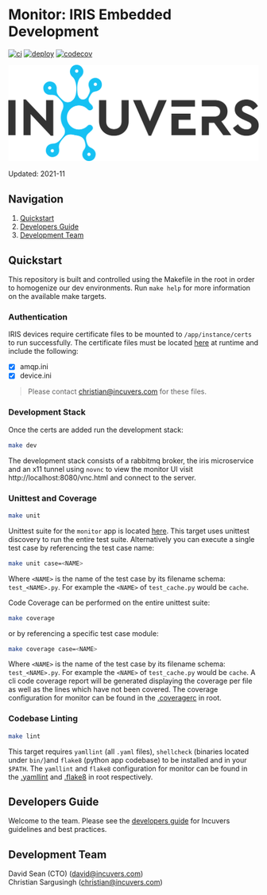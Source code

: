 # Monitor: IRIS Embedded Development
[![ci](https://github.com/Incuvers/iris/actions/workflows/ci.yml/badge.svg)](https://github.com/Incuvers/iris/actions/workflows/ci.yml)
[![deploy](https://github.com/Incuvers/iris/actions/workflows/image.yml/badge.svg)](https://github.com/Incuvers/iris/actions/workflows/image.yml)
[![codecov](https://codecov.io/gh/Incuvers/iris/branch/master/graph/badge.svg?token=NGZYAWDTKC)](https://codecov.io/gh/Incuvers/iris)

![img](/doc/img/Incuvers-black.png)

Updated: 2021-11

## Navigation
1. [Quickstart](#quickstart)
2. [Developers Guide](#developers-guide)
3. [Development Team](#development-team)

## Quickstart
This repository is built and controlled using the Makefile in the root in order to homogenize our dev environments. Run `make help` for more information on the available make targets.

### Authentication
IRIS devices require certificate files to be mounted to `/app/instance/certs` to run successfully. The certificate files must be located [here](instance/certs/README.md) at runtime and include the following:
- [x] amqp.ini
- [x] device.ini

>Please contact <a href="mailto:christian@incuvers.com?">christian@incuvers.com</a> for these files.

### Development Stack
Once the certs are added run the development stack:
```bash
make dev
```

The development stack consists of a rabbitmq broker, the iris microservice and an x11 tunnel using `novnc` to view the monitor UI visit http://localhost:8080/vnc.html and connect to the server.

### Unittest and Coverage
```bash
make unit
```
Unittest suite for the `monitor` app is located [here](/monitor/tests). This target uses unittest discovery to run the entire test suite. Alternatively you can execute a single test case by referencing the test case name:
```bash
make unit case=<NAME>
```
Where `<NAME>` is the name of the test case by its filename schema: `test_<NAME>.py`. For example the `<NAME>` of `test_cache.py` would be `cache`.

Code Coverage can be performed on the entire unittest suite:
```bash
make coverage
```
or by referencing a specific test case module:
```bash
make coverage case=<NAME>
```
Where `<NAME>` is the name of the test case by its filename schema: `test_<NAME>.py`. For example the `<NAME>` of `test_cache.py` would be `cache`. A cli code coverage report will be generated displaying the coverage per file as well as the lines which have not been covered. The coverage configuration for monitor can be found in the [.coveragerc](/.coveragerc) in root.

### Codebase Linting
```bash
make lint
```
This target requires `yamllint` (all `.yaml` files), `shellcheck` (binaries located under `bin/`)and `flake8` (python app codebase) to be installed and in your `$PATH`. The `yamllint` and `flake8` configuration for monitor can be found in the [.yamllint](/.yamllint) and [.flake8](/.flake8) in root respectively.

## Developers Guide
Welcome to the team. Please see the [developers guide](./dev/README.md) for Incuvers guidelines and best practices.


## Development Team
David Sean (CTO) (david@incuvers.com)\
Christian Sargusingh (christian@incuvers.com)
